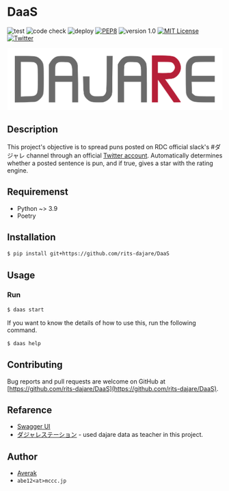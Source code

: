 # DaaS

![test](https://github.com/rits-dajare/DaaS/workflows/test/badge.svg)
![code check](https://github.com/rits-dajare/DaaS/workflows/code%20check/badge.svg)
![deploy](https://github.com/rits-dajare/DaaS/workflows/deploy/badge.svg)
[![PEP8](https://img.shields.io/badge/code%20style-pep8-orange.svg)](https://www.python.org/dev/peps/pep-0008/)
![version 1.0](https://img.shields.io/badge/version-1.0-yellow.svg)
[![MIT License](http://img.shields.io/badge/license-MIT-blue.svg?style=flat)](LICENSE)
[![Twitter](https://img.shields.io/badge/Twitter-%40rits_dajare-blue?style=flat-square&logo=twitter)](https://twitter.com/rits_dajare)

<div align="center">

![Ritsumeikan-Dajare-Circle logo](https://raw.githubusercontent.com/Ritsumeikan-Dajare-Circle/media/d72e2dbf8459689384af0de9e8b8d3e2d36a9cd2/logo/source.svg?sanitize=true)

</div>

## Description

This project's objective is to spread puns posted on RDC official slack's #ダジャレ channel through an official [Twitter account](https://twitter.com/rits_dajare).
Automatically determines whether a posted sentence is pun, and if true, gives a star with the rating engine.

## Requiremenst

- Python ~> 3.9
- Poetry

## Installation

```sh
$ pip install git+https://github.com/rits-dajare/DaaS
```

## Usage

### Run

```sh
$ daas start
```

If you want to know the details of how to use this, run the following command.

```sh
$ daas help
```

## Contributing

Bug reports and pull requests are welcome on GitHub at [https://github.com/rits-dajare/DaaS](https://github.com/rits-dajare/DaaS).

## Refarence

- [Swagger UI](https://dajare.abelab.dev/docs)
- [ダジャレステーション](https://dajare.jp/) - used dajare data as teacher in this project.

## Author

- [Averak](https://github.com/averak)
- `abe12<at>mccc.jp`
